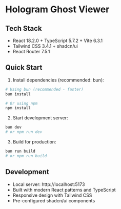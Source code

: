 # Hologram Ghost Viewer

## Tech Stack
- React 18.2.0 + TypeScript 5.7.2 + Vite 6.3.1
- Tailwind CSS 3.4.1 + shadcn/ui
- React Router 7.5.1

## Quick Start

1. Install dependencies (recommended: bun):
```bash
# Using bun (recommended - faster)
bun install

# Or using npm
npm install
```

2. Start development server:
```bash
bun dev
# or npm run dev
```

3. Build for production:
```bash
bun run build
# or npm run build
```

## Development
- Local server: http://localhost:5173
- Built with modern React patterns and TypeScript
- Responsive design with Tailwind CSS
- Pre-configured shadcn/ui components
